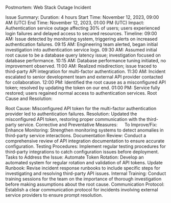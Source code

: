 Postmortem: Web Stack Outage Incident

Issue Summary:
Duration: 4 hours
Start Time: November 12, 2023, 09:00 AM (UTC)
End Time: November 12, 2023, 01:00 PM (UTC)
Impact: Authentication service outage affecting 30% of users; users experienced login failures and delayed access to secured resources.
Timeline:
09:00 AM: Issue detected by monitoring system, triggering alerts on increased authentication failures.
09:15 AM: Engineering team alerted, began initial investigation into authentication service logs.
09:30 AM: Assumed initial root cause to be a database query latency issue; investigation focused on database performance.
10:15 AM: Database performance tuning initiated, no improvement observed.
11:00 AM: Realized misdirection; issue traced to third-party API integration for multi-factor authentication.
11:30 AM: Incident escalated to senior development team and external API provider contacted for collaboration.
12:00 PM: Identified the root cause as a misconfigured API token; resolved by updating the token on our end.
01:00 PM: Service fully restored; users regained normal access to authentication services.
Root Cause and Resolution:

Root Cause: Misconfigured API token for the multi-factor authentication provider led to authentication failures.
Resolution: Updated the misconfigured API token, restoring proper communication with the third-party service.
Corrective and Preventative Measures:
 
To Improve/Fix:
Enhance Monitoring: Strengthen monitoring systems to detect anomalies in third-party service interactions.
Documentation Review: Conduct a comprehensive review of API integration documentation to ensure accurate configuration.
Testing Procedures: Implement regular testing procedures for third-party integrations to catch configuration issues before deployment.
Tasks to Address the Issue:
Automate Token Rotation: Develop an automated system for regular rotation and validation of API tokens.
Update Runbook: Revise incident response runbooks to include specific steps for investigating and resolving third-party API issues.
Internal Training: Conduct training sessions for the team on the importance of thorough investigation before making assumptions about the root cause.
Communication Protocol: Establish a clear communication protocol for incidents involving external service providers to ensure prompt resolution.
